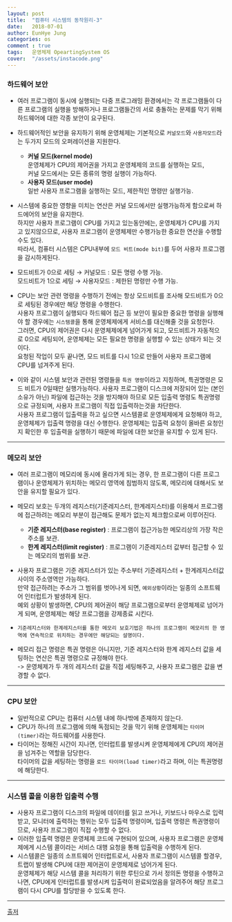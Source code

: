 ```yaml
---
layout: post
title:  "컴퓨터 시스템의 동작원리-3"
date:   2018-07-01
author: EunHye Jung
categories: os
comment : true
tags:	운영체제 OpeartingSystem OS
cover:  "/assets/instacode.png"
---
```

   
    
### 하드웨어 보안    
  
* 여러 프로그램이 동시에 실행되는 다중 프로그래밍 환경에서는 각 프로그램들이 다른 프로그램의 실행을 방해하거나 프로그램들간의 서로 충돌하는 문제를 막기 위해 하드웨어에 대한 각종 보안이 요구된다.  
* 하드웨어적인 보안을 유지하기 위해 운영체제는 기본적으로 `커널모드`와 `사용자모드`라는 두가지 모드의 오퍼레이션을 지원한다.    
  * **커널 모드(kernel mode)**   
    운영체제가 CPU의 제어권을 가지고 운영체제의 코드를 실행하는 모드,  
    커널 모드에서는 모든 종류의 명령 실행이 가능하다.  
  * **사용자 모드(user mode)**   
    일반 사용자 프로그램을 실행하는 모드, 제한적인 명령만 실행가능.  
  
* 시스템에 중요한 영향을 미치는 연산은 커널 모드에서만 실행가능하게 함으로써 하드에어의 보안을 유지한다.  
  하지만 사용자 프로그램이 CPU를 가지고 있는동안에는, 운영체제가 CPU를 가지고 있지않으므로, 사용자 프로그램이 운영체제만 수행가능한 중요한 연산을 수행할 수도 있다.  
  따라서, 컴퓨터 시스템은 CPU내부에 `모드 비트(mode bit)`를 두어 사용자 프로그램을 감시하게된다.  
* 모드비트가 0으로 세팅 → 커널모드 : 모든 명령 수행 가능.  
  모드비트가 1으로 세팅 → 사용자모드 : 제한된 명령만 수행 가능.  
* CPU는 보안 관련 명령을 수행하기 전에는 항상 모드비트를 조사해 모드비트가 0으로 세팅된 경우에만 해당 명령을 수행한다.  
  사용자 프로그램이 실행되다 하드웨어 접근 등 보안이 필요한 중요한 명령을 실행해야 할 경우에는 `시스템콜`을 통해 운영체제에게 서비스를 대신해줄 것을 요청한다.  
그러면, CPU의 제어권은 다시 운영체제에게 넘어가게 되고, 모드비트가 자동적으로 0으로 세팅되어, 운영체제는 모든 필요한 명령을 실행할 수 있는 상태가 되는 것이다.  
요청된 작업이 모두 끝나면, 모드 비트를 다시 1으로 만들어 사용자 프로그램에 CPU를 넘겨주게 된다.  
* 이와 같이 시스템 보안과 관련된 명령들을 `특권 명령`이라고 지칭하며, 특권명령은 모드 비트가 0일때만 실행가능하다. 
  사용자 프로그램이 디스크에 저장되어 있는 (본인 소유가 아닌) 파일에 접근하는 것을 방지해야 하므로 모든 입출력 명령도 특권명령으로 규정되며, 사용자 프로그램이 직접 입출력하는것을 차단한다.  
  사용자 프로그램이 입출력을 하고 싶으면 시스템콜로 운영체제에게 요청해야 하고, 운영체제가 입출력 명령을 대신 수행한다. 운영체제는 입출력 요청이 올바른 요청인지 확인한 후 입출력을 실행하기 때문에 파일에 대한 보안을 유지할 수 있게 된다.   
  
  
- - -
  
### 메모리 보안   
  
* 여러 프로그램이 메모리에 동시에 올라가게 되는 경우, 한 프로그램이 다른 프로그램이나 운영체제가 위치하는 메모리 영역에 침범하지 않도록, 메모리에 대해서도 보안을 유지할 필요가 있다.  
* 메모리 보호는 두개의 레지스터(기준레지스터, 한계레지스터)를 이용해서 프로그램에 접근하려는 메모리 부분이 접근해도 문제가 없는지 체크함으로써 이루어진다.  
   
  * **기준 레지스터(base register)**  : 프로그램이 접근가능한 메모리상의 가장 작은 주소를 보관.  
  * **한계 레지스터(limit register)** : 프로그램이 기준레지스터 값부터 접근할 수 있는 메모리의 범위를 보관.  
   
* 사용자 프로그램은 기준 레지스터가 있는 주소부터 기준레지스터 + 한계레지스터값 사이의 주소영역만 가능하다.  
  만약 접근하려는 주소가 그 범위를 벗어나게 되면, `예외상황`이라는 일종의 소프트웨어 인터럽트가 발생하게 된다.  
  예외 상황이 발생하면, CPU의 제어권이 해당 프로그램으로부터 운영체제로 넘어가게 되며, 운영체제는 해당 프로그램을 강제종료 시킨다.  
* `기준레지스터와 한계레지스터를 통한 메모리 보호기법은 하나의 프로그램이 메모리의 한 영역에 연속적으로 위치하는 경우에만 해당되는 설명이다.`  
* 메모리 접근 명령은 특권 명령은 아니지만, 기준 레지스터와 한계 레지스터 값을 세팅하는 연산은 특권 명령으로 규정해야 한다.  
-> 운영체제가 두 개의 레지스터 값을 직접 세팅해주고, 사용자 프로그램은 값을 변경할 수 없다.  
   
  
- - -
  
### CPU 보안   
  
* 일반적으로 CPU는 컴퓨터 시스템 내에 하나밖에 존재하지 않는다.   
* CPU가 하나의 프로그램에 의해 독점되는 것을 막기 위해 운영체제는 `타이머(timer)`라는 하드웨어를 사용한다.  
* 타이머는 정해진 시간이 지나면, 인터럽트를 발생시켜 운영체제에게 CPU의 제어권을 넘겨주는 역할을 담당한다.  
  타이머의 값을 세팅하는 명령을 `로드 타이머(load timer)`라고 하며, 이는 특권명령에 해당한다.   
  
  
- - -
  
### 시스템 콜을 이용한 입출력 수행   
  
* 사용자 프로그램이 디스크의 파일에 데이터를 읽고 쓰거나, 키보드나 마우스로 입력받고, 모니터에 출력하는 행위는 모두 입출력 명령이며, 입출력 명령은 특권명령이므로, 사용자 프로그램이 직접 수행할 수 없다.  
* 이러한 입출력 명령은 운영체제 코드에 구현되어 있으며, 사용자 프로그램은 운영체제에게 시스템 콜이라는 서비스 대행 요청을 통해 입출력을 수행하게 된다.    
* 시스템콜은 일종의 소프트웨어 인터럽트로서, 사용자 프로그램이 시스템콜 할경우, 트랩이 발생해 CPU에 대한 제어권이 운영체제로 넘어가게 된다.  
  운영체제가 해당 시스템 콜을 처리하기 위한 루틴으로 가서 정의돈 명령을 수행하고 나면, CPU에게 인터럽트를 발생시켜 입출력이 완료되었음을 알려주어 해당 프로그램이 다시 CPU를 할당받을 수 있도록 한다.  
  
- - -
  
  
[출저](https://book.naver.com/bookdb/book_detail.nhn?bid=4392911)  
  
    
  
